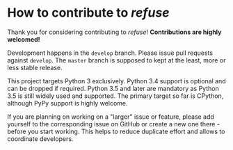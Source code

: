 # How to contribute to *refuse*

Thank you for considering contributing to *refuse*!
**Contributions are highly welcomed!**

Development happens in the `develop` branch. Please issue pull requests against `develop`. The `master` branch is supposed to kept at the least, more or less stable release.

This project targets Python 3 exclusively. Python 3.4 support is optional and can be dropped if required. Python 3.5 and later are mandatory as Python 3.5 is still widely used and supported. The primary target so far is CPython, although PyPy support is highly welcome.

If you are planning on working on a "larger" issue or feature, please add yourself to the corresponding issue on GitHub or create a new one there - before you start working. This helps to reduce duplicate effort and allows to coordinate developers.
